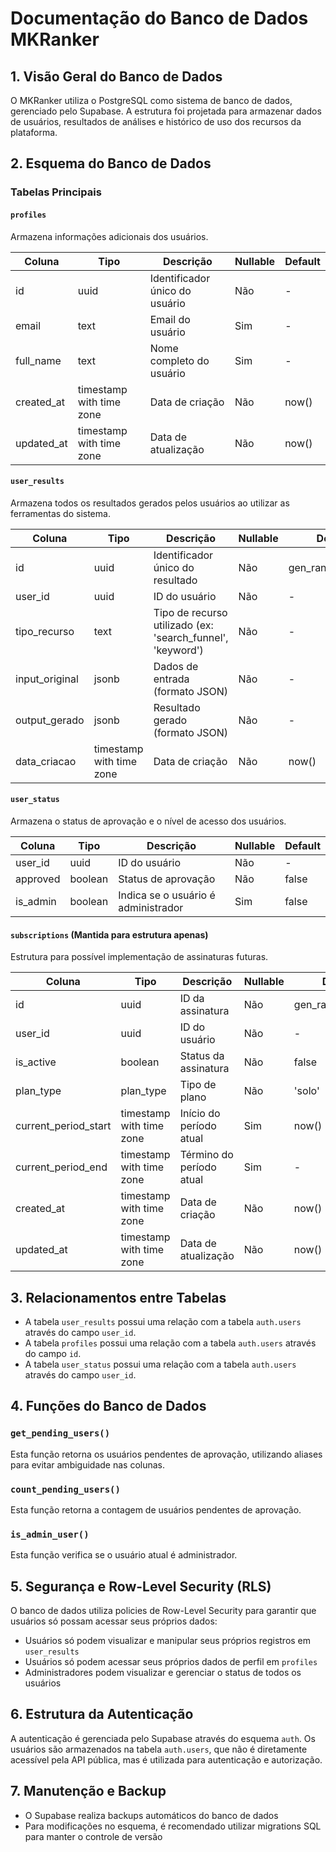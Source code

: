 
# Documentação do Banco de Dados MKRanker

## 1. Visão Geral do Banco de Dados

O MKRanker utiliza o PostgreSQL como sistema de banco de dados, gerenciado pelo Supabase. A estrutura foi projetada para armazenar dados de usuários, resultados de análises e histórico de uso dos recursos da plataforma.

## 2. Esquema do Banco de Dados

### Tabelas Principais

#### `profiles`
Armazena informações adicionais dos usuários.

| Coluna | Tipo | Descrição | Nullable | Default |
|--------|------|-----------|----------|---------|
| id | uuid | Identificador único do usuário | Não | - |
| email | text | Email do usuário | Sim | - |
| full_name | text | Nome completo do usuário | Sim | - |
| created_at | timestamp with time zone | Data de criação | Não | now() |
| updated_at | timestamp with time zone | Data de atualização | Não | now() |

#### `user_results`
Armazena todos os resultados gerados pelos usuários ao utilizar as ferramentas do sistema.

| Coluna | Tipo | Descrição | Nullable | Default |
|--------|------|-----------|----------|---------|
| id | uuid | Identificador único do resultado | Não | gen_random_uuid() |
| user_id | uuid | ID do usuário | Não | - |
| tipo_recurso | text | Tipo de recurso utilizado (ex: 'search_funnel', 'keyword') | Não | - |
| input_original | jsonb | Dados de entrada (formato JSON) | Não | - |
| output_gerado | jsonb | Resultado gerado (formato JSON) | Não | - |
| data_criacao | timestamp with time zone | Data de criação | Não | now() |

#### `user_status`
Armazena o status de aprovação e o nível de acesso dos usuários.

| Coluna | Tipo | Descrição | Nullable | Default |
|--------|------|-----------|----------|---------|
| user_id | uuid | ID do usuário | Não | - |
| approved | boolean | Status de aprovação | Não | false |
| is_admin | boolean | Indica se o usuário é administrador | Sim | false |

#### `subscriptions` (Mantida para estrutura apenas)
Estrutura para possível implementação de assinaturas futuras.

| Coluna | Tipo | Descrição | Nullable | Default |
|--------|------|-----------|----------|---------|
| id | uuid | ID da assinatura | Não | gen_random_uuid() |
| user_id | uuid | ID do usuário | Não | - |
| is_active | boolean | Status da assinatura | Não | false |
| plan_type | plan_type | Tipo de plano | Não | 'solo' |
| current_period_start | timestamp with time zone | Início do período atual | Sim | now() |
| current_period_end | timestamp with time zone | Término do período atual | Sim | - |
| created_at | timestamp with time zone | Data de criação | Não | now() |
| updated_at | timestamp with time zone | Data de atualização | Não | now() |

## 3. Relacionamentos entre Tabelas

- A tabela `user_results` possui uma relação com a tabela `auth.users` através do campo `user_id`.
- A tabela `profiles` possui uma relação com a tabela `auth.users` através do campo `id`.
- A tabela `user_status` possui uma relação com a tabela `auth.users` através do campo `user_id`.

## 4. Funções do Banco de Dados

### `get_pending_users()`
Esta função retorna os usuários pendentes de aprovação, utilizando aliases para evitar ambiguidade nas colunas.

### `count_pending_users()`
Esta função retorna a contagem de usuários pendentes de aprovação.

### `is_admin_user()`
Esta função verifica se o usuário atual é administrador.

## 5. Segurança e Row-Level Security (RLS)

O banco de dados utiliza policies de Row-Level Security para garantir que usuários só possam acessar seus próprios dados:

- Usuários só podem visualizar e manipular seus próprios registros em `user_results`
- Usuários só podem acessar seus próprios dados de perfil em `profiles`
- Administradores podem visualizar e gerenciar o status de todos os usuários

## 6. Estrutura da Autenticação

A autenticação é gerenciada pelo Supabase através do esquema `auth`. Os usuários são armazenados na tabela `auth.users`, que não é diretamente acessível pela API pública, mas é utilizada para autenticação e autorização.

## 7. Manutenção e Backup

- O Supabase realiza backups automáticos do banco de dados
- Para modificações no esquema, é recomendado utilizar migrations SQL para manter o controle de versão
